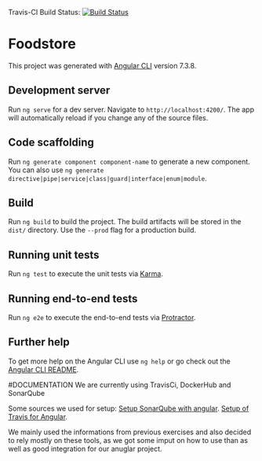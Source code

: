 Travis-CI Build Status: [![Build Status](https://travis-ci.com/joshy198/foodstore.svg?branch=master)](https://travis-ci.com/joshy198/foodstore)

# Foodstore

This project was generated with [Angular CLI](https://github.com/angular/angular-cli) version 7.3.8.

## Development server

Run `ng serve` for a dev server. Navigate to `http://localhost:4200/`. The app will automatically reload if you change any of the source files.

## Code scaffolding

Run `ng generate component component-name` to generate a new component. You can also use `ng generate directive|pipe|service|class|guard|interface|enum|module`.

## Build

Run `ng build` to build the project. The build artifacts will be stored in the `dist/` directory. Use the `--prod` flag for a production build.

## Running unit tests

Run `ng test` to execute the unit tests via [Karma](https://karma-runner.github.io).

## Running end-to-end tests

Run `ng e2e` to execute the end-to-end tests via [Protractor](http://www.protractortest.org/).

## Further help

To get more help on the Angular CLI use `ng help` or go check out the [Angular CLI README](https://github.com/angular/angular-cli/blob/master/README.md).


#DOCUMENTATION
We are currently using TravisCi, DockerHub and SonarQube

Some sources we used for setup:
[Setup SonarQube with angular](https://medium.com/@learning.bikash/angular-code-coverage-with-sonarqube-d2283442080b).
[Setup of Travis for Angular](https://medium.com/angular-in-depth/the-angular-devops-series-ct-ci-with-travis-ci-and-github-pages-3c02664f078).

We mainly used the informations from previous exercises and also decided to rely mostly on these tools, as we got some imput on how to use than as well as good integration for our anuglar project.